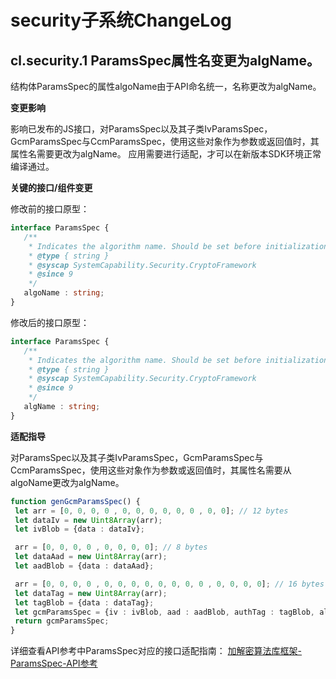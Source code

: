 # security子系统ChangeLog

## cl.security.1 ParamsSpec属性名变更为algName。
结构体ParamsSpec的属性algoName由于API命名统一，名称更改为algName。

**变更影响**

影响已发布的JS接口，对ParamsSpec以及其子类IvParamsSpec，GcmParamsSpec与CcmParamsSpec，使用这些对象作为参数或返回值时，其属性名需要更改为algName。
应用需要进行适配，才可以在新版本SDK环境正常编译通过。

**关键的接口/组件变更**

修改前的接口原型：

 ```ts
interface ParamsSpec {
    /**
     * Indicates the algorithm name. Should be set before initialization of a cipher object.
     * @type { string }
     * @syscap SystemCapability.Security.CryptoFramework
     * @since 9
     */
    algoName : string;
}
 ```
修改后的接口原型：

 ```ts
interface ParamsSpec {
    /**
     * Indicates the algorithm name. Should be set before initialization of a cipher object.
     * @type { string }
     * @syscap SystemCapability.Security.CryptoFramework
     * @since 9
     */
    algName : string;
}
 ```

**适配指导**

对ParamsSpec以及其子类IvParamsSpec，GcmParamsSpec与CcmParamsSpec，使用这些对象作为参数或返回值时，其属性名需要从algoName更改为algName。
 ```ts
function genGcmParamsSpec() {
  let arr = [0, 0, 0, 0 , 0, 0, 0, 0, 0, 0 , 0, 0]; // 12 bytes
  let dataIv = new Uint8Array(arr);
  let ivBlob = {data : dataIv};

  arr = [0, 0, 0, 0 , 0, 0, 0, 0]; // 8 bytes
  let dataAad = new Uint8Array(arr);
  let aadBlob = {data : dataAad};

  arr = [0, 0, 0, 0 , 0, 0, 0, 0, 0, 0, 0, 0 , 0, 0, 0, 0]; // 16 bytes
  let dataTag = new Uint8Array(arr);
  let tagBlob = {data : dataTag};
  let gcmParamsSpec = {iv : ivBlob, aad : aadBlob, authTag : tagBlob, algName : "GcmParamsSpec"};
  return gcmParamsSpec;
}
 ```   
详细查看API参考中ParamsSpec对应的接口适配指南：
[加解密算法库框架-ParamsSpec-API参考](../../../application-dev/reference/apis/js-apis-cryptoFramework.md#paramsspec)